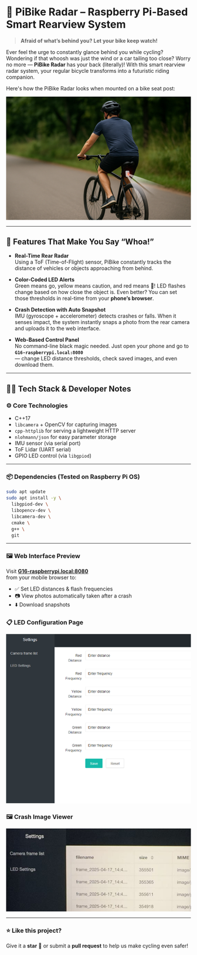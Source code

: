 # 🚴 PiBike Radar – Raspberry Pi-Based Smart Rearview System

> **Afraid of what’s behind you? Let your bike keep watch!**

Ever feel the urge to constantly glance behind you while cycling? Wondering if that whoosh was just the wind or a car tailing too close? Worry no more — **PiBike Radar** has your back (literally)! With this smart rearview radar system, your regular bicycle transforms into a futuristic riding companion.

Here's how the PiBike Radar looks when mounted on a bike seat post:

![Radar System Mounted on Seat Post](https://github.com/Dennis-UoG/Embedded-Programming-Bicycle-Radar/blob/Discussion/image2.png?raw=true)

---

## 🌟 Features That Make You Say “Whoa!”

- **Real-Time Rear Radar**  
  Using a ToF (Time-of-Flight) sensor, PiBike constantly tracks the distance of vehicles or objects approaching from behind.

- **Color-Coded LED Alerts**  
  Green means go, yellow means caution, and red means 🚨! LED flashes change based on how close the object is. Even better? You can set those thresholds in real-time from your **phone’s browser**.

- **Crash Detection with Auto Snapshot**  
  IMU (gyroscope + accelerometer) detects crashes or falls. When it senses impact, the system instantly snaps a photo from the rear camera and uploads it to the web interface.

- **Web-Based Control Panel**  
  No command-line black magic needed. Just open your phone and go to  
  **`G16-raspberrypi.local:8080`**  
  — change LED distance thresholds, check saved images, and even download them.

---

## 👨‍💻 Tech Stack & Developer Notes

### ⚙️ Core Technologies

- C++17
- `libcamera` + OpenCV for capturing images
- `cpp-httplib` for serving a lightweight HTTP server
- `nlohmann/json` for easy parameter storage
- IMU sensor (via serial port)
- ToF Lidar (UART serial)
- GPIO LED control (via `libgpiod`)

---

### 📦 Dependencies (Tested on Raspberry Pi OS)

```bash
sudo apt update
sudo apt install -y \
  libgpiod-dev \
  libopencv-dev \
  libcamera-dev \
  cmake \
  g++ \
  git
```
---

### 🖼️ Web Interface Preview

Visit **[G16-raspberrypi.local:8080](G16-raspberrypi.local:8080)**  
from your mobile browser to:

- ✅ Set LED distances & flash frequencies  
- 📷 View photos automatically taken after a crash  
- ⬇️ Download snapshots  

### 📋 LED Configuration Page

![LED Settings UI](https://github.com/Dennis-UoG/Embedded-Programming-Bicycle-Radar/blob/Discussion/9b778e2f8898382c3459d2d73b912c1.png?raw=true)

### 🖼️ Crash Image Viewer

![Crash Snapshot Viewer](https://github.com/Dennis-UoG/Embedded-Programming-Bicycle-Radar/blob/Discussion/8d53b3bb731af6d959f3bfb351efcc5.png?raw=true)

---

### ⭐ Like this project?

Give it a **star** 🌟 or submit a **pull request** to help us make cycling even safer!

